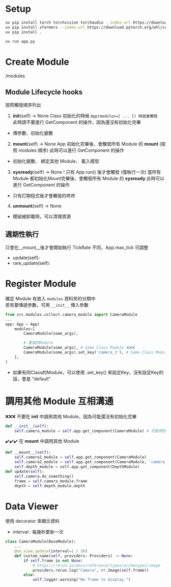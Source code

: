 # Setup
```bash
uv pip install torch torchvision torchaudio --index-url https://download.pytorch.org/whl/cu124  
uv pip install xformers --index-url https://download.pytorch.org/whl/cu124
uv pip install .

uv run app.py
```
# Create Module
/modules

## Module Lifecycle hooks
按照觸發順序列出
1. __init__(self) -> None
Class 初始化的時候 ``App(modules=[ ... ]) 時就會觸發``  
此時請不要進行 GetComponent 的操作，因為還沒有初始化完畢
- 傳參數、初始化變數

2. __mount__(self) -> None
App 初始化完畢後，會觸發所有 Module 的 __mount__ (按照 modules 順序)
此時可以進行 GetComponent 的操作
- 初始化變數、 綁定其他 Module、 載入模型

3. __sysready__(self) -> None
! 只有 App.run() 後才會觸發 (僅執行一次)
當所有 Module 都初始化Mount完畢後，會觸發所有 Module 的 __sysready__
此時可以進行 GetComponent 的操作
- 只有打開程式後才會觸發的咚咚

4. __unmount__(self) -> None
- 模組被卸載時，可以清理資源

## 週期性執行
只會在__mount__後才會開始執行
TickRate 不同，App.max_tick 可調整
- update(self):
- rare_update(self):

# Register Module
確定 Module 有放入 `modules` 資料夾的分類中  
若有要傳遞參數，可用 `__init__` 傳入參數  
```py
from src.modules.collect.camera_module import CameraModule
...
app: App = App(
    modules=[
        CameraModule(some_args),

        # 重複的Module
        CameraModule(some_args), # Same Class Module ❌❌❌
        CameraModule(some_args).set_key('camera_1'), # Same Class Module ✔️✔️✔️
    ],
)
```
- 如果有同Class的Module，可以使用 .set_key() 來設定Key，沒有設定Key的話，會是 "default"


# 調用其他 Module 互相溝通
❌❌❌ 不要在 __init__ 中調用其他 Module，因為可能還沒有初始化完畢
```py
def __init__(self):
    self.camera_module = self.app.get_component(CameraModule) # 可能得到 None

```
✔️✔️✔️ 在 __mount__ 中調用其他 Module
```py
def __mount__(self):
    self.camera1_module = self.app.get_component(CameraModule)
    self.camera2_module = self.app.get_component(CameraModule, 'camera_2') # 取得指定Key的CameraModule
    self.depth_module = self.app.get_component(DepthModule)
def update(self):
    self.camera.do_something()
    frame = self.camera_module.frame
    depth = self.depth_module.depth
```


# Data Viewer
使用 decorator 來顯示資料
- interval : 每幾秒更新一次

```py
class CameraModule(BaseModule):
    ...
    @on_view_update(interval=1 / 30)
    def custom_name(self, providers: Providers) -> None:
        if self.frame is not None:
            # https://rerun.io/docs/reference/types/archetypes/image
            providers.rerun.log("Camera", rr.Image(self.frame))
        else:
            self.logger.warning("No frame to display.")
```
